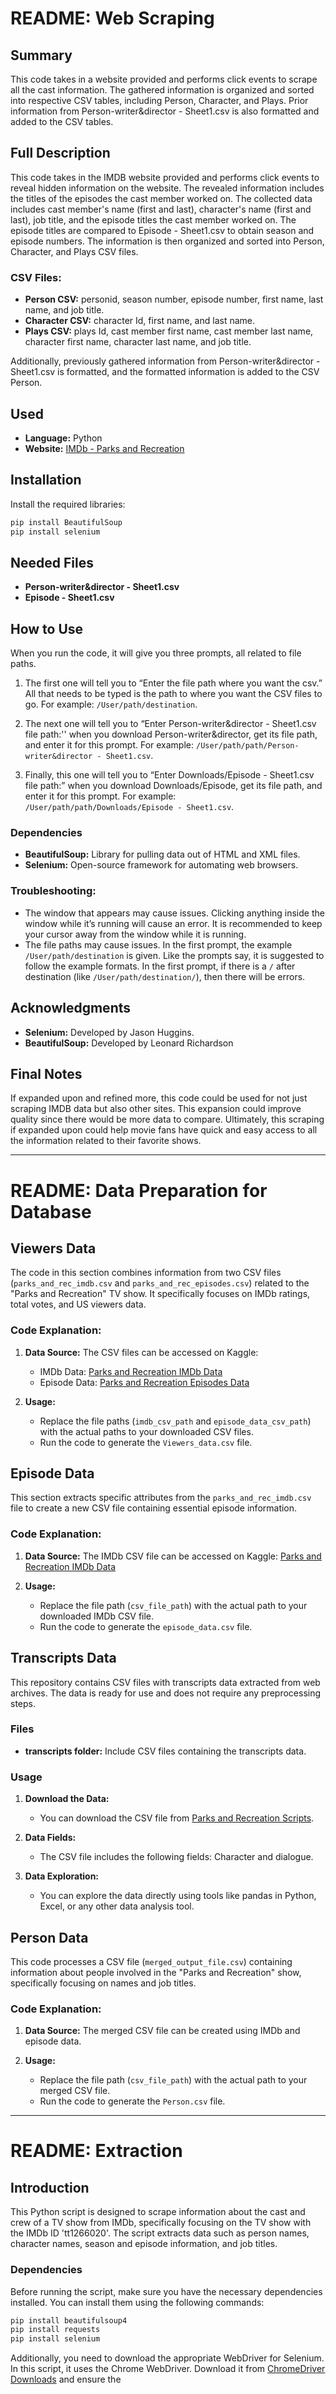 
# README: Web Scraping

## Summary

This code takes in a website provided and performs click events to scrape all the cast information. The gathered information is organized and sorted into respective CSV tables, including Person, Character, and Plays. Prior information from Person-writer&director - Sheet1.csv is also formatted and added to the CSV tables.

## Full Description

This code takes in the IMDB website provided and performs click events to reveal hidden information on the website. The revealed information includes the titles of the episodes the cast member worked on. The collected data includes cast member's name (first and last), character's name (first and last), job title, and the episode titles the cast member worked on. The episode titles are compared to Episode - Sheet1.csv to obtain season and episode numbers. The information is then organized and sorted into Person, Character, and Plays CSV files.

### CSV Files:

- **Person CSV:** personid, season number, episode number, first name, last name, and job title.
- **Character CSV:** character Id, first name, and last name.
- **Plays CSV:** plays Id, cast member first name, cast member last name, character first name, character last name, and job title.

Additionally, previously gathered information from Person-writer&director - Sheet1.csv is formatted, and the formatted information is added to the CSV Person.

## Used

- **Language:** Python
- **Website:** [IMDb - Parks and Recreation](https://www.imdb.com/title/tt1266020/fullcredits)

## Installation

Install the required libraries:

```bash
pip install BeautifulSoup
pip install selenium
```

## Needed Files

- **Person-writer&director - Sheet1.csv**
- **Episode - Sheet1.csv**

## How to Use

When you run the code, it will give you three prompts, all related to file paths.

1. The first one will tell you to “Enter the file path where you want the csv.” All that needs to be typed is the path to where you want the CSV files to go. For example: `/User/path/destination`.

2. The next one will tell you to “Enter Person-writer&director - Sheet1.csv file path:'' when you download Person-writer&director, get its file path, and enter it for this prompt. For example: `/User/path/path/Person-writer&director - Sheet1.csv`.

3. Finally, this one will tell you to “Enter Downloads/Episode - Sheet1.csv file path:” when you download Downloads/Episode, get its file path, and enter it for this prompt. For example: `/User/path/path/Downloads/Episode - Sheet1.csv`.

### Dependencies

- **BeautifulSoup:** Library for pulling data out of HTML and XML files.
- **Selenium:** Open-source framework for automating web browsers.

### Troubleshooting:

- The window that appears may cause issues. Clicking anything inside the window while it’s running will cause an error. It is recommended to keep your cursor away from the window while it is running.
- The file paths may cause issues. In the first prompt, the example `/User/path/destination` is given. Like the prompts say, it is suggested to follow the example formats. In the first prompt, if there is a `/` after destination (like `/User/path/destination/`), then there will be errors.

## Acknowledgments

- **Selenium:** Developed by Jason Huggins.
- **BeautifulSoup:** Developed by Leonard Richardson

## Final Notes

If expanded upon and refined more, this code could be used for not just scraping IMDB data but also other sites. This expansion could improve quality since there would be more data to compare. Ultimately, this scraping if expanded upon could help movie fans have quick and easy access to all the information related to their favorite shows.

---

# README: Data Preparation for Database

## Viewers Data

The code in this section combines information from two CSV files (`parks_and_rec_imdb.csv` and `parks_and_rec_episodes.csv`) related to the "Parks and Recreation" TV show. It specifically focuses on IMDb ratings, total votes, and US viewers data.

### Code Explanation:

1. **Data Source:** The CSV files can be accessed on Kaggle:
   - IMDb Data: [Parks and Recreation IMDb Data](https://www.kaggle.com/datasets/USERNAME/parks-and-recreation-imdb-data)
   - Episode Data: [Parks and Recreation Episodes Data](https://www.kaggle.com/datasets/USERNAME/parks-and-recreation-episodes-data)

2. **Usage:**
   - Replace the file paths (`imdb_csv_path` and `episode_data_csv_path`) with the actual paths to your downloaded CSV files.
   - Run the code to generate the `Viewers_data.csv` file.

## Episode Data

This section extracts specific attributes from the `parks_and_rec_imdb.csv` file to create a new CSV file containing essential episode information.

### Code Explanation:

1. **Data Source:** The IMDb CSV file can be accessed on Kaggle: [Parks and Recreation IMDb Data](https://www.kaggle.com/datasets/USERNAME/parks-and-recreation-imdb-data)

2. **Usage:**
   - Replace the file path (`csv_file_path`) with the actual path to your downloaded IMDb CSV file.
   - Run the code to generate the `episode_data.csv` file.

## Transcripts Data

This repository contains CSV files with transcripts data extracted from web archives. The data is ready for use and does not require any preprocessing steps.

### Files
- **transcripts folder:** Include CSV files containing the transcripts data.

### Usage

1. **Download the Data:**
   - You can download the CSV file from [Parks and Recreation Scripts](https://www.kaggle.com/datasets/heheheluke/parks-and-recreation-scripts).

2. **Data Fields:**
   - The CSV file includes the following fields: Character and dialogue.

3. **Data Exploration:**
   - You can explore the data directly using tools like pandas in Python, Excel, or any other data analysis tool.

## Person Data

This code processes a CSV file (`merged_output_file.csv`) containing information about people involved in the "Parks and Recreation" show, specifically focusing on names and job titles.

### Code Explanation:

1. **Data Source:** The merged CSV file can be created using IMDb and episode data.

2. **Usage:**
   - Replace the file path (`csv_file_path`) with the actual path to your merged CSV file.
   - Run the code to generate the `Person.csv` file.

---

# README: Extraction

## Introduction

This Python script is designed to scrape information about the cast and crew of a TV show from IMDb, specifically focusing on the TV show with the IMDb ID 'tt1266020'. The script extracts data such as person names, character names, season and episode information, and job titles.

### Dependencies

Before running the script, make sure you have the necessary dependencies installed. You can install them using the following commands:

```bash
pip install beautifulsoup4
pip install requests
pip install selenium
```

Additionally, you need to download the appropriate WebDriver for Selenium. In this script, it uses the Chrome WebDriver. Download it from [ChromeDriver Downloads](https://sites.google.com/chromium.org/driver/) and ensure the
